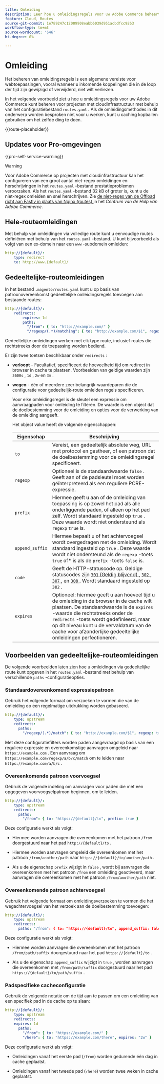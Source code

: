 ```yaml
---
title: Omleiding
description: Leer hoe u omleidingsregels voor uw Adobe Commerce beheert voor een cloudinfragment.
feature: Cloud, Routes
source-git-commit: 1e789247c12009908eabb6039d951acbdfcc9263
workflow-type: tm+mt
source-wordcount: '646'
ht-degree: 0%

---
```


# Omleiding

Het beheren van omleidingsregels is een algemene vereiste voor webtoepassingen, vooral wanneer u inkomende koppelingen die in de loop der tijd zijn gewijzigd of verwijderd, niet wilt verliezen.

In het volgende voorbeeld ziet u hoe u omleidingsregels voor uw Adobe Commerce kunt beheren voor projecten met cloudinfrastructuur met behulp van het configuratiebestand `routes.yaml` . Als de omleidingsmethodes in dit onderwerp worden besproken niet voor u werken, kunt u caching kopballen gebruiken om het zelfde ding te doen.

{{route-placeholder}}

## Updates voor Pro-omgevingen

{{pro-self-service-warning}}

>[!WARNING]
>
>Voor Adobe Commerce op projecten met cloudinfrastructuur kan het configureren van een groot aantal niet-regex omleidingen en herschrijvingen in het `routes.yaml` -bestand prestatieproblemen veroorzaken. Als het `routes.yaml` -bestand 32 kB of groter is, kunt u de niet-regex omleiden en snel herschrijven. Zie [ de niet-regex van de Offload richt aan Fastly in plaats van Nginx (routes) ](https://experienceleague.adobe.com/docs/commerce-knowledge-base/kb/troubleshooting/miscellaneous/offload-non-regex-redirects-to-fastly-instead-of-nginx-routes.html?lang=nl-NL) in het _Centrum van de Hulp van Adobe Commerce_.

## Hele-routeomleidingen

Met behulp van omleidingen via volledige route kunt u eenvoudige routes definiëren met behulp van het `routes.yaml` -bestand. U kunt bijvoorbeeld als volgt van een ex-domein naar een `www` -subdomein omleiden:

```yaml
http://{default}/:
    type: redirect
    to: http://www.{default}/
```

## Gedeeltelijke-routeomleidingen

In het bestand `.magento/routes.yaml` kunt u op basis van patroonovereenkomst gedeeltelijke omleidingsregels toevoegen aan bestaande routes:

```yaml
http://{default}/:
    redirects:
        expires: 1d
        paths:
          "/from": { to: "http://example.com/" }
          "/regexp/(.*)/matching": { to: "http://example.com/$1", regexp: true }
```

Gedeeltelijke omleidingen werken met elk type route, inclusief routes die rechtstreeks door de toepassing worden bediend.

Er zijn twee toetsen beschikbaar onder `redirects` :

- **verloopt** - Facultatief, specificeert de hoeveelheid tijd om redirect in browser in cache te plaatsen. Voorbeelden van geldige waarden zijn `3600s` , `1d` , `2w` en `3m` .

- **wegen** - één of meerdere zeer belangrijk-waardeparen die de configuratie voor gedeeltelijk-route omleiden regels specificeren.

  Voor elke omleidingsregel is de sleutel een expressie om aanvraagpaden voor omleiding te filteren. De waarde is een object dat de doelbestemming voor de omleiding en opties voor de verwerking van de omleiding aangeeft.

  Het object value heeft de volgende eigenschappen:

  | Eigenschap | Beschrijving |
  | ---------- | ----------- |
  | `to` | Vereist, een gedeeltelijk absolute weg, URL met protocol en gastheer, of een patroon dat de doelbestemming voor de omleidingsregel specificeert. |
  | `regexp` | Optioneel is de standaardwaarde `false` . Geeft aan of de padsleutel moet worden geïnterpreteerd als een reguliere PCRE-expressie. |
  | `prefix` | Hiermee geeft u aan of de omleiding van toepassing is op zowel het pad als alle onderliggende paden, of alleen op het pad zelf. Wordt standaard ingesteld op `true` . Deze waarde wordt niet ondersteund als `regexp` `true` is. |
  | `append_suffix` | Hiermee bepaalt u of het achtervoegsel wordt overgedragen met de omleiding. Wordt standaard ingesteld op `true` . Deze waarde wordt niet ondersteund als de `regexp` -toets `true` of* is als de `prefix` -toets `false` is. |
  | `code` | Geeft de HTTP-statuscode op. Geldige statuscodes zijn [`301` (Geldig blijvend) ](https://www.w3.org/Protocols/rfc2616/rfc2616-sec10.html#sec10.3.2), [`302` ](https://www.w3.org/Protocols/rfc2616/rfc2616-sec10.html#sec10.3.3), [`307` ](https://www.w3.org/Protocols/rfc2616/rfc2616-sec10.html#sec10.3.8), en [`308` ](https://www.rfc-editor.org/rfc/rfc7238). Wordt standaard ingesteld op `302` . |
  | `expires` | Optioneel: hiermee geeft u aan hoeveel tijd u de omleiding in de browser in de cache wilt plaatsen. De standaardwaarde is de `expires` -waarde die rechtstreeks onder de `redirects` -toets wordt gedefinieerd, maar op dit niveau kunt u de vervaldatum van de cache voor afzonderlijke gedeeltelijke omleidingen perfectioneren. |

## Voorbeelden van gedeeltelijke-routeomleidingen

De volgende voorbeelden laten zien hoe u omleidingen via gedeeltelijke route kunt opgeven in het `routes.yaml` -bestand met behulp van verschillende `paths` -configuratieopties.

### Standaardovereenkomend expressiepatroon

Gebruik het volgende formaat om verzoeken te vormen die van de omleiding op een regelmatige uitdrukking worden gebaseerd.

```yaml
http://{default}/:
    type: upstream
    redirects:
      paths:
        "/regexp/(.*)/match": { to: "http://example.com/$1", regexp: true }
```

Met deze configuratiefilters worden paden aangevraagd op basis van een reguliere expressie en overeenkomstige aanvragen omgeleid naar `https://example.com` . Een aanvraag om `https://example.com/regexp/a/b/c/match` om te leiden naar `https://example.com/a/b/c` .

### Overeenkomende patroon voorvoegsel

Gebruik de volgende indeling om aanvragen voor paden die met een opgegeven voorvoegselpatroon beginnen, om te leiden.

```yaml
http://{default}/:
    type: upstream
    redirects:
      paths:
        "/from": { to: "https://{default}/to", prefix: true }
```

Deze configuratie werkt als volgt:

- Hiermee worden aanvragen die overeenkomen met het patroon `/from` doorgestuurd naar het pad `http://{default}/to` .

- Hiermee worden aanvragen omgeleid die overeenkomen met het patroon `/from/another/path` naar `https://{default}/to/another/path` .

- Als u de eigenschap `prefix` wijzigt in `false` , wordt bij aanvragen die overeenkomen met het patroon `/from` een omleiding geactiveerd, maar aanvragen die overeenkomen met het patroon `/from/another/path` niet.

### Overeenkomende patroon achtervoegsel

Gebruik het volgende formaat om omleidingsverzoeken te vormen die het wegachtervoegsel van het verzoek aan de doelbestemming toevoegen:

```yaml
http://{default}/:
    type: upstream
    redirects:
      paths: "/from": { to: "https://{default}/to", append_suffix: false }
```

Deze configuratie werkt als volgt:

- Hiermee worden aanvragen die overeenkomen met het patroon `/from/path/suffix` doorgestuurd naar het pad `https://{default}/to` .

- Als u de eigenschap `append_suffix` wijzigt in `true` , worden aanvragen die overeenkomen met `/from/path/suffix` doorgestuurd naar het pad `https://{default}/to/path/suffix` .

### Padspecifieke cacheconfiguratie

Gebruik de volgende notatie om de tijd aan te passen om een omleiding van een specifiek pad in de cache op te slaan:

```yaml
http://{default}/:
    type: upstream
    redirects:
    expires: 1d
      paths:
        "/from": { to: "https://example.com/" }
        "/here": { to: "https://example.com/there", expires: "2w" }
```

Deze configuratie werkt als volgt:

- Omleidingen vanaf het eerste pad (`/from`) worden gedurende één dag in cache geplaatst.

- Omleidingen vanaf het tweede pad (`/here`) worden twee weken in cache geplaatst.
